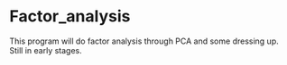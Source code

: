 # Factor_analysis
This program will do factor analysis through PCA and some dressing up. Still in early stages.
